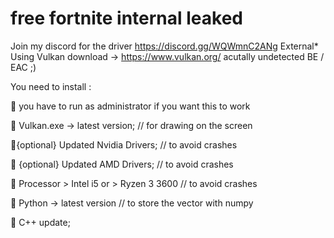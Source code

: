 # free fortnite internal leaked

Join my discord for the driver https://discord.gg/WQWmnC2ANg External* Using Vulkan download -> https://www.vulkan.org/ acutally undetected BE / EAC ;)

You need to install :


🔗  you have to run as administrator if you want this to work

🔗 Vulkan.exe -> latest version; // for drawing on the screen

🔗{optional} Updated Nvidia Drivers; // to avoid crashes

🔗 {optional} Updated AMD Drivers; // to avoid crashes

🔗 Processor > Intel i5 or > Ryzen 3 3600 // to avoid crashes

🔗 Python -> latest version // to store the vector with numpy

🔗 C++ update;
